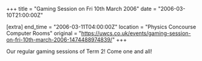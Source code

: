 +++
title = "Gaming Session on Fri 10th March 2006"
date = "2006-03-10T21:00:00Z"

[extra]
end_time = "2006-03-11T04:00:00Z"
location = "Physics Concourse Computer Rooms"
original = "https://uwcs.co.uk/events/gaming-session-on-fri-10th-march-2006-1474488974839/"
+++

Our regular gaming sessions of Term 2\! Come one and all\!


